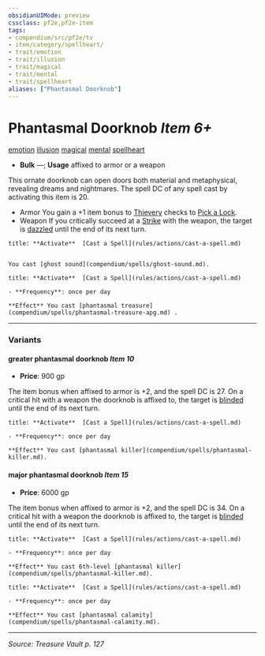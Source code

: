 ```yaml
---
obsidianUIMode: preview
cssclass: pf2e,pf2e-item
tags:
- compendium/src/pf2e/tv
- item/category/spellheart/
- trait/emotion
- trait/illusion
- trait/magical
- trait/mental
- trait/spellheart
aliases: ["Phantasmal Doorknob"]
---
```

# Phantasmal Doorknob *Item 6+*  
[emotion](emotion.md "Emotion Effect Trait")  [illusion](illusion.md "Illusion School Trait")  [magical](magical.md "Magical Item Trait")  [mental](mental.md "Mental Effect Trait")  [spellheart](spellheart-som.md "Spellheart Equipment Trait")  

- **Bulk** —; **Usage** affixed to armor or a weapon

This ornate doorknob can open doors both material and metaphysical, revealing dreams and nightmares. The spell DC of any spell cast by activating this item is 20.

- Armor You gain a +1 item bonus to [Thievery](skills.md#Thievery) checks to [Pick a Lock](pick-a-lock.md).
- Weapon If you critically succeed at a [Strike](strike.md) with the weapon, the target is [dazzled](conditions.md#Dazzled) until the end of its next turn.

```ad-embed-ability
title: **Activate**  [Cast a Spell](rules/actions/cast-a-spell.md)


You cast [ghost sound](compendium/spells/ghost-sound.md).
```

```ad-embed-ability
title: **Activate**  [Cast a Spell](rules/actions/cast-a-spell.md)

- **Frequency**: once per day

**Effect** You cast [phantasmal treasure](compendium/spells/phantasmal-treasure-apg.md) .
```

---

### Variants

#### greater phantasmal doorknob *Item 10*

- **Price**: 900 gp

The item bonus when affixed to armor is +2, and the spell DC is 27. On a critical hit with a weapon the doorknob is affixed to, the target is [blinded](conditions.md#Blinded) until the end of its next turn.

```ad-embed-ability
title: **Activate**  [Cast a Spell](rules/actions/cast-a-spell.md)

- **Frequency**: once per day

**Effect** You cast [phantasmal killer](compendium/spells/phantasmal-killer.md).
```

#### major phantasmal doorknob *Item 15*

- **Price**: 6000 gp

The item bonus when affixed to armor is +2, and the spell DC is 34. On a critical hit with a weapon the doorknob is affixed to, the target is [blinded](conditions.md#Blinded) until the end of its next turn.

```ad-embed-ability
title: **Activate**  [Cast a Spell](rules/actions/cast-a-spell.md)

- **Frequency**: once per day

**Effect** You cast 6th-level [phantasmal killer](compendium/spells/phantasmal-killer.md).
```

```ad-embed-ability
title: **Activate**  [Cast a Spell](rules/actions/cast-a-spell.md)

- **Frequency**: once per day

**Effect** You cast [phantasmal calamity](compendium/spells/phantasmal-calamity.md).
```

---
*Source: Treasure Vault p. 127*